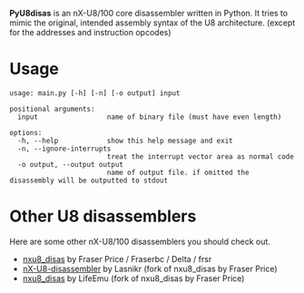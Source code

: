 **PyU8disas** is an nX-U8/100 core disassembler written in Python. It tries to mimic the original, intended assembly syntax of the U8 architecture. (except for the addresses and instruction opcodes)

# Usage
```
usage: main.py [-h] [-n] [-o output] input

positional arguments:
  input                 name of binary file (must have even length)

options:
  -h, --help            show this help message and exit
  -n, --ignore-interrupts
                        treat the interrupt vector area as normal code
  -o output, --output output
                        name of output file. if omitted the disassembly will be outputted to stdout
```

# Other U8 disassemblers
Here are some other nX-U8/100 disassemblers you should check out.

- [nxu8_disas](https://github.com/Fraserbc/nxu8_disas) by Fraser Price / Fraserbc / Delta / frsr
- [nX-U8-disassembler](https://github.com/lasnikr/nX-U8-disassembler) by Lasnikr (fork of nxu8_disas by Fraser Price)
- [nxu8_disas](https://github.com/LifeEmu/nxu8_disas) by LifeEmu (fork of nxu8_disas by Fraser Price)
